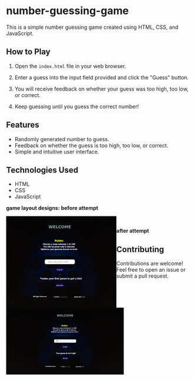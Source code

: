 # number-guessing-game

This is a simple number guessing game created using HTML, CSS, and JavaScript.

## How to Play

1. Open the `index.html` file in your web browser.

2. Enter a guess into the input field provided and click the "Guess" button.

3. You will receive feedback on whether your guess was too high, too low, or correct.

4. Keep guessing until you guess the correct number!

## Features

- Randomly generated number to guess.
- Feedback on whether the guess is too high, too low, or correct.
- Simple and intuitive user interface.

## Technologies Used

- HTML
- CSS
- JavaScript

<b>game layout designs: before attempt </b>

<img align="left" alt="coding" width="300" padding-top="50px" src="https://github.com/Diganta02/number-guessing-game/blob/main/sm1.png"><br>




<b>after attempt </b><br>

<img align="left" alt="coding" width="320" padding-top="100px" src="https://github.com/Diganta02/number-guessing-game/blob/main/ss1.png">

## Contributing

Contributions are welcome! Feel free to open an issue or submit a pull request.
